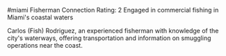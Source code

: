 #miami 
Fisherman
Connection Rating: 2
Engaged in commercial fishing in Miami's coastal waters

Carlos (Fish) Rodriguez, an experienced fisherman with knowledge of the city's waterways, offering transportation and information on smuggling operations near the coast.